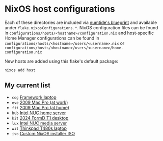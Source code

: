 # NixOS host configurations

Each of these directories are included via
[numtide's blueprint](https://numtide.github.io/blueprint/main/getting-started/folder_structure/)
and available under `flake.nixosConfigurations.*`. NixOS configuration files can
be found in `configurations/hosts/<hostname>/configuration.nix` and
host-specific Home Manager configurations can be found in
`configurations/hosts/<hostname>/users/<username>.nix` or
`configurations/hosts/<hostname>/users/<username>/home-configuration.nix`

New hosts are added using this flake's default package:

```sh
nixos add host
```

## My current list

- `cog` [Framework laptop](https://github.com/suderman/nixos/tree/main/hostscog)
- `eve`
  [2009 Mac Pro (at work)](https://github.com/suderman/nixos/tree/main/hosts/eve)
- `fit`
  [2009 Mac Pro (at home)](https://github.com/suderman/nixos/tree/main/hosts/fit)
- `hub`
  [Intel NUC home server](https://github.com/suderman/nixos/tree/main/hostshub)
- `kit`
  [2024 FormD T1 desktop](https://github.com/suderman/nixos/tree/main/hosts/kit)
- `lux`
  [Intel NUC media server](https://github.com/suderman/nixos/tree/main/hosts/lux)
- `wit`
  [Thinkpad T480s laptop](https://github.com/suderman/nixos/tree/main/hosts/wit)
- `iso`
  [Custom NixOS installer ISO](https://github.com/suderman/nixos/tree/main/hosts/iso)
